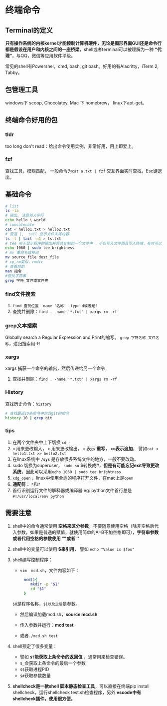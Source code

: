 
# 终端命令

## Terminal的定义

**只有操作系统的内核kernel才能控制计算机硬件，无论是图形界面GUI还是命令行都是假设在用户和内核之间的一座桥梁**，shell或者terminal可以被理解为一种 **“代理”**，与QQ，微信等应用软件平级。

常见的shell有Powershel，cmd, bash, git bash。好用的有Alacritty，iTerm 2, Tabby。

## 包管理工具

windows下 scoop, Chocolatey. Mac 下 homebrew， linux下apt-get。

## 终端命令好用的包

### tldr

too long don't read：给出命令使用实例，非常好用，用上即爱上。

### fzf

查找工具，模糊匹配， 一般命令为`cat a.txt | fzf` 交互界面实时查找，Esc键退出。

## 基础命令

```bash
# list
ls -la 
# 输出, 注意转义字符
echo hello \ world
# concatenate
cat < hello1.txt > hello2.txt
# 管道 |,  tail 显示文件末尾内容
ls -l | tail -n1 > ls.txt
# tee 用于显示程序的输出并将其复制到一个文件中 ，不仅写入文件而且写入终端，有时可以替代echo
echo 1060 | sudo tee brightness
# mv 重命名或移动
mv source_file dest_file
# cp,rm类似，rmdir
# 查看帮助
man 指令
#查找字符串
grep 字符 文件或文件夹
```

### find文件搜索

1. `find 查找位置 -name '名称' -type d或者是f`
2. 查找并删除：`find . -name '*.txt' | xargs rm -rf`

### grep文本搜索

Globally search a Regular Expression and Print的缩写。
`grep 字符名称 文件名称`，递归搜索用-R

### xargs

xargs 捕获一个命令的输出，然后传递给另一个命令

1. 查找并删除：`find . -name '*.txt' | xargs rm -rf`

### History

查找历史命令：`history`

```bash
# 查找最近10条命令中包含git的命令
history 10 | grep git
```

### tips

1. 在两个文件夹中上下切换 `cd -`
2. `<` 用来更改输入， `>` 用来更改输出， `>` 表示 **重写**， **`>>`表示追加**， 譬如`cat < hello1.txt >> hello2.txt`
3. 在linux系统中 **`/sys`** 是存放很多系统文件的地方，一般不要改动。
4. sudo 切换为superuser， `sudo su` $转换成#，**但是有可能忘记exit导致更改系统**，因此可以采用`echo 1060 | sudo tee brightness`
5. `xdg_open` ，linux中使用合适的程序打开文件，在mac上是`open`
6. **通配符**： `*`和`?`
7. 首行识别运行文件的解释器或编译器 eg: python文件首行总是`#!/usr/local/env python`

## 需要注意

1. shell中的命令通常使用 **空格来区分参数**，不要随意使用空格（除非空格后代入参数，如果是普通的赋值，就使用简单的A=B不加空格即可），**字符串参数或者代用空格的参数使用 ""或者 ‘’**

2. shell中的变量可以使用 **$来引用**， 譬如 `echo "Value is $foo"`

3. shell编写控制程序：

   - `vim  mcd.sh`，文件内容如下：

    ```bash
         mcd(){
            mkdir -p "$1"
            cd "$1"
         }
      ```

      `$0`是程序名称，`$1以及之后`是参数。

   - 然后编译加载mcd.sh，**source mcd.sh**

   - 传入参数并运行：**mcd test**

   - 或者`./mcd.sh test`

4. shell预定了很多变量：

   - 譬如 **`$?`能获取上条命令的返回值** ，通常用来检查错误。
   - `$_`会获取上条命令的最后一个参数
   - `$$`获取进程PID
   - `$#`获取参数数量

5. **shellcheck是一款shell 脚本静态检查工具**，可以直接在终端pip install shellcheck，运行shellcheck test.sh检查程序，另外 **vscode中有shellcheck插件，使用很方便。**
